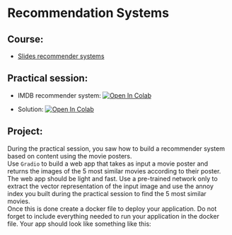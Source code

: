 # Recommendation Systems

## Course:
<!-- <iframe width="560" height="315" src="https://www.youtube.com/embed/SidOKu8RNmM" title="YouTube video player" frameborder="0" allow="accelerometer; autoplay; clipboard-write; encrypted-media; gyroscope; picture-in-picture" allowfullscreen></iframe> -->

*   [Slides recommender systems](https://github.com/DavidBert/N7-techno-IA/raw/master/slides/Recommendation_System.pdf)  


## Practical session:
*   IMDB recommender system: [![Open In Colab](https://colab.research.google.com/assets/colab-badge.svg)](https://colab.research.google.com/github/DavidBert/N7-techno-IA/blob/master/code/recommender_systems/INSA_Reco_TP.ipynb#scrollTo=BRuXLAqsabjZ)

*   Solution: [![Open In Colab](https://colab.research.google.com/assets/colab-badge.svg)](https://colab.research.google.com/github/DavidBert/N7-techno-IA/blob/master/code/recommender_systems/INSA_Reco_solution.ipynb#scrollTo=y5KJkgtCZjH4&uniqifier=1)

## Project:

During the practical session, you saw how to build a recommender system based on content using the movie posters.  
Use `Gradio` to build a web app that takes as input a movie poster and returns the images of the 5 most similar movies according to their poster.  
The web app should be light and fast. Use a pre-trained network only to extract the vector representation of the input image and use the annoy index you built during the practical session to find the 5 most similar movies.    
Once this is done create a docker file to deploy your application.  Do not forget to include everything needed to run your application in the docker file.
Your app should look like something like this:
